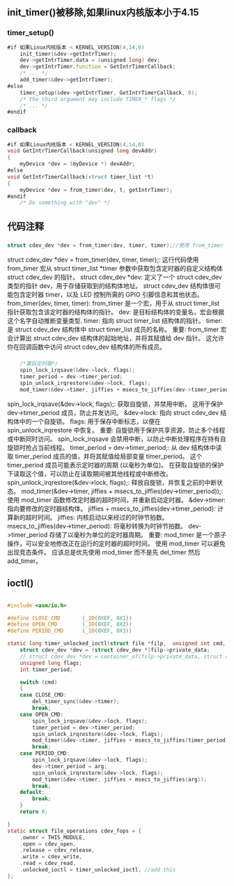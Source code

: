 ## init_timer()被移除,如果linux内核版本小于4.15
### timer_setup()
```d
#if 如果Linux内核版本 < KERNEL_VERSION(4,14,0)
    init_timer(&dev->getIntrTimer);
    dev->getIntrTimer.data = (unsigned long) dev;
    dev->getIntrTimer.function = GetIntrTimerCallback;
    /* ... */
    add_timer(&dev->getIntrTimer);
#else
    timer_setup(&dev->getIntrTimer, GetIntrTimerCallback, 0);
    /* the third argument may include TIMER_* flags */
    /* ... */
#endif
```
### callback

```d
#if 如果Linux内核版本 < KERNEL_VERSION(4,14,0)
void GetIntrTimerCallback(unsigned long devAddr)
{
    myDevice *dev = (myDevice *) devAddr;
#else
void GetIntrTimerCallback(struct timer_list *t)
{
    myDevice *dev = from_timer(dev, t, getIntrTimer);
#endif
    /* Do something with "dev" */

```

## 代码注释
### 
```c
struct cdev_dev *dev = from_timer(dev, timer, timer);//使用 from_timer 宏从 timer 参数中获取 dev 结构体的指针
```
struct cdev_dev *dev = from_timer(dev, timer, timer);: 这行代码使用 from_timer 宏从 struct timer_list *timer 参数中获取包含定时器的自定义结构体 struct cdev_dev 的指针。
struct cdev_dev *dev: 定义了一个 struct cdev_dev 类型的指针 dev，用于存储获取到的结构体地址。 struct cdev_dev 结构体很可能包含定时器 timer，以及 LED 控制所需的 GPIO 引脚信息和其他状态。
from_timer(dev, timer, timer): from_timer 是一个宏，用于从 struct timer_list 指针获取包含该定时器的结构体的指针。
dev: 是目标结构体的变量名，宏会根据这个名字自动推断变量类型.
timer: 指向 struct timer_list 结构体的指针。
timer: 是 struct cdev_dev 结构体中 struct timer_list 成员的名称。
重要: from_timer 宏会计算出 struct cdev_dev 结构体的起始地址，并将其赋值给 dev 指针。 这允许你在回调函数中访问 struct cdev_dev 结构体的所有成员。

###
```c
    /*重启定时器*/
    spin_lock_irqsave(&dev->lock, flags);
    timer_period = dev->timer_period;
    spin_unlock_irqrestore(&dev->lock, flags);
    mod_timer(&dev->timer, jiffies + msecs_to_jiffies(dev->timer_period));
```
spin_lock_irqsave(&dev->lock, flags);: 获取自旋锁，并禁用中断。 这用于保护 dev->timer_period 成员，防止并发访问。
&dev->lock: 指向 struct cdev_dev 结构体中的一个自旋锁。
flags: 用于保存中断标志，以便在 spin_unlock_irqrestore 中恢复。
重要: 自旋锁用于保护共享资源，防止多个线程或中断同时访问。 spin_lock_irqsave 会禁用中断，以防止中断处理程序在持有自旋锁时抢占当前线程。
timer_period = dev->timer_period;: 从 dev 结构体中读取 timer_period 成员的值，并将其赋值给局部变量 timer_period。 这个 timer_period 成员可能表示定时器的周期 (以毫秒为单位)。 在获取自旋锁的保护下读取这个值，可以防止在读取期间被其他线程或中断修改。
spin_unlock_irqrestore(&dev->lock, flags);: 释放自旋锁，并恢复之前的中断状态。
mod_timer(&dev->timer, jiffies + msecs_to_jiffies(dev->timer_period));: 使用 mod_timer 函数修改定时器的超时时间，并重新启动定时器。
&dev->timer: 指向要修改的定时器结构体。
jiffies + msecs_to_jiffies(dev->timer_period): 计算新的超时时间。
jiffies: 内核启动以来经过的时钟节拍数。
msecs_to_jiffies(dev->timer_period): 将毫秒转换为时钟节拍数。 dev->timer_period 存储了以毫秒为单位的定时器周期。
重要: mod_timer 是一个原子操作，可以安全地修改正在运行的定时器的超时时间。 使用 mod_timer 可以避免出现竞态条件。 应该总是优先使用 mod_timer 而不是先 del_timer 然后 add_timer。

## ioctl()
```c

#include <asm/io.h>

#define CLOSE_CMD       (_IO(0XEF, 0X1))
#define OPEN_CMD        (_IO(0XEF, 0X2))
#define PERIOD_CMD      (_IO(0XEF, 0X3))

static long timer_unlocked_ioctl(struct file *filp,  unsigned int cmd, unsigned long arg){
    struct cdev_dev *dev = (struct cdev_dev *)filp->private_data;
    // struct cdev_dev *dev = container_of(filp->private_data, struct cdev_dev, cdev);
    unsigned long flags;
    int timer_period;

    switch (cmd)
    {
    case CLOSE_CMD:
        del_timer_sync(&dev->timer);
        break;
    case OPEN_CMD:
        spin_lock_irqsave(&dev->lock, flags);
        timer_period = dev->timer_period;
        spin_unlock_irqrestore(&dev->lock, flags);
        mod_timer(&dev->timer, jiffies + msecs_to_jiffies(timer_period));
        break;
    case PERIOD_CMD:
        spin_lock_irqsave(&dev->lock, flags);
        dev->timer_period = arg;
        spin_unlock_irqrestore(&dev->lock, flags);
        mod_timer(&dev->timer, jiffies + msecs_to_jiffies(arg));
        break;
    default:
        break;
    }
    return 0;

}
static struct file_operations cdev_fops = {
    .owner = THIS_MODULE,
    .open = cdev_open,
    .release = cdev_release,
    .write = cdev_write,
    .read = cdev_read,
    .unlocked_ioctl = timer_unlocked_ioctl, //add this
};
```